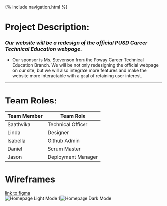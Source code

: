 {% include navigation.html %}

# Project Description:
### _Our website will be a redesign of the official PUSD Career Technical Education webpage._

- Our sponsor is Ms. Stevenson from the Poway Career Technical Education Branch. We will be not only redesigning the official webpage on our site, but we will also integrate more features and make the website more interactable with a goal of retaining user interest.
---
# Team Roles:
| Team Member | Team Role |
| ----------- | --------- |
| Saathvika   | Technical Officer|
| Linda       | Designer  |
| Isabella    | Github Admin|
| Daniel      | Scrum Master|
| Jason       | Deployment Manager|

# Wireframes
[link to figma](https://www.figma.com/file/vgBIIfPkC7ItKmDNuRM0BP/Untitled?node-id=5%3A1) <br>
![Homepage Light Mode](https://user-images.githubusercontent.com/89223976/158253738-e0d6e801-1210-4223-8f02-ab53641ec227.png)
1![Homepage Dark Mode](https://user-images.githubusercontent.com/89223976/158253721-2b3b3cb0-c187-4dff-b131-9d5a87feb702.png)
